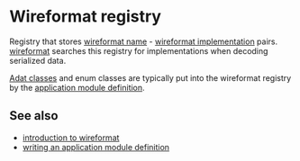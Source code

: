 # Wireformat registry

Registry that stores [wireformat name](def://) - [wireformat implementation](def://) pairs. [wireformat](def://)
searches this registry for implementations when decoding serialized data.

[Adat classes](def://) and enum classes are typically put into the wireformat registry by the
[application module definition](def://).

## See also

- [introduction to wireformat](guide://)
- [writing an application module definition](guide://)